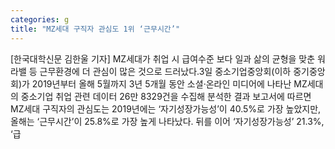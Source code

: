 ```yaml
---
categories: g
title: "MZ세대 구직자 관심도 1위 ‘근무시간’"
---
```

[한국대학신문 김한울 기자] MZ세대가 취업 시 급여수준 보다 일과 삶의 균형을 맞춘 워라밸 등 근무환경에 더 관심이 많은 것으로 드러났다.3일 중소기업중앙회(이하 중기중앙회)가 2019년부터 올해 5월까지 3년 5개월 동안 소셜·온라인 미디어에 나타난 MZ세대의 중소기업 취업 관련 데이터 26만 8329건을 수집해 분석한 결과 보고서에 따르면 MZ세대 구직자의 관심도는 2019년에는 ‘자기성장가능성’이 40.5%로 가장 높았지만, 올해는 ‘근무시간’이 25.8%로 가장 높게 나타났다. 뒤를 이어 ‘자기성장가능성’ 21.3%, ‘급